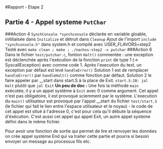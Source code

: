#Rapport - Etape 2
## Partie 4 - Appel systeme `PutChar`
###Action 4
`SynchConsole *synchconsole` déclarée en variable gloable, initilialsée dans `Initialize` et détruit dans `Cleanup`
Ajout de l'import `include "synchconsole.h"` dans system.h et compilé avec USER_FLAVORS=step2
Testé avec `make clean ; make ; ./nachos-step2 -x putchar`
###Action 6
Dans le fichier `test/putchar.c`, fontion `Halt()` commentée : une exception est déclenchée après l'exécution de la fonction `print` de type 1 (-> SyscallException) avec comme code 1. Après l'execution du test, un exception par défaut est levé `handleError()`
Solution 1 est de remplacer `handleError()` par `handleHalt()` comme fonction par défaut.
Solution 2 le faire appeler par __start dans start.S à la place de Exit. `start.S:28: jal   Halt` plutôt que `jal Exit`
<strong>Un peu de doc :</strong>
Une fois la méthode `main` exécutée, il y a un appel système à `Exit` avec 0 comme argument. Cet appel n'est pas obligatoire, il est provoqué sciemment par le système. L'execution du `main()` utilisateur est provoqué par l'appel __start du fichier `test/start.S` (le fichier qui fait le lien entre l'espace utilisateur et le noyau) - le code de cet appel est situé à l'adresse 0, c'est pour cela qu'il débute la séquence d'éxécution. C'est aussi cet appel qui appel Exit, un autre appel systeme défini dans le même fichier.

Pour avoir une fonction de sortie qui permet de lire et renvoyer les données on crée appel système End qui va traiter cette partie et pourra si besoin envoyer un message au processus fils etc.